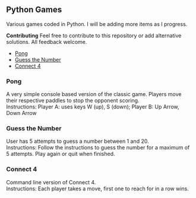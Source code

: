 ## Python Games

Various games coded in Python. I will be adding more items as I progress.
 
**Contributing**
Feel free to contribute to this repository or add alternative solutions. All feedback welcome.

* [Pong](#Pong)
* [Guess the Number](#Guess-the-number) 
* [Connect 4](#Connect-4)

### Pong

A very simple console based version of the classic game. Players move their respective paddles to stop the opponent scoring.  
Instructions: Player A: uses keys W (up), S (down); Player B: Up Arrow, Down Arrow

### Guess the Number
User has 5 attempts to guess a number between 1 and 20.  
Instructions: Follow the instructions to guess the number for a maximum of 5 attempts. Play again or quit when finished. 

### Connect 4
Command line version of Connect 4.  
Instructions: Each player takes a move, first one to reach for in a row wins.  


 



